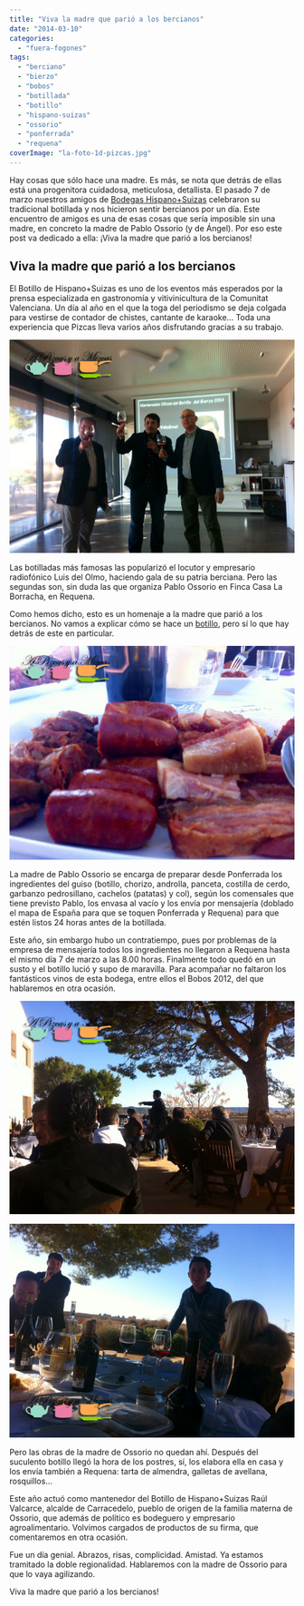 ```yaml
---
title: "Viva la madre que parió a los bercianos"
date: "2014-03-10"
categories:
  - "fuera-fogones"
tags:
  - "berciano"
  - "bierzo"
  - "bobos"
  - "botillada"
  - "botillo"
  - "hispano-suizas"
  - "ossorio"
  - "ponferrada"
  - "requena"
coverImage: "la-foto-1d-pizcas.jpg"
---
```


Hay cosas que sólo hace una madre. Es más, se nota que detrás de ellas está una progenitora cuidadosa, meticulosa, detallista. El pasado 7 de marzo nuestros amigos de [Bodegas Hispano+Suizas](http://www.bodegashispanosuizas.com/) celebraron su tradicional botillada y nos hicieron sentir bercianos por un día. Este encuentro de amigos es una de esas cosas que sería imposible sin una madre, en concreto la madre de Pablo Ossorio (y de Ángel). Por eso este post va dedicado a ella: ¡Viva la madre que parió a los bercianos!

## Viva la madre que parió a los bercianos

El Botillo de Hispano+Suizas es uno de los eventos más esperados por la prensa especializada en gastronomía y vitivinicultura de la Comunitat Valenciana. Un día al año en el que la toga del periodismo se deja colgada para vestirse de contador de chistes, cantante de karaoke... Toda una experiencia que Pizcas lleva varios años disfrutando gracias a su trabajo.

![bercianos](images/la-foto1-pizcas.jpg)

Las botilladas más famosas las popularizó el locutor y empresario radiofónico Luis del Olmo, haciendo gala de su patria berciana. Pero las segundas son, sin duda las que organiza Pablo Ossorio en Finca Casa La Borracha, en Requena.

Como hemos dicho, esto es un homenaje a la madre que parió a los bercianos. No vamos a explicar cómo se hace un [botillo](http://es.wikipedia.org/wiki/Botillo#Botillo_de_El_Bierzo), pero sí lo que hay detrás de este en particular.

![bercianos](images/la-foto-pizcas.jpg)

La madre de Pablo Ossorio se encarga de preparar desde Ponferrada los ingredientes del guiso (botillo, chorizo, androlla, panceta, costilla de cerdo, garbanzo pedrosillano, cachelos (patatas) y col), según los comensales que tiene previsto Pablo, los envasa al vacío y los envía por mensajería (doblado el mapa de España para que se toquen Ponferrada y Requena) para que estén listos 24 horas antes de la botillada.

Este año, sin embargo hubo un contratiempo, pues por problemas de la empresa de mensajería todos los ingredientes no llegaron a Requena hasta el mismo día 7 de marzo a las 8.00 horas. Finalmente todo quedó en un susto y el botillo lució y supo de maravilla. Para acompañar no faltaron los fantásticos vinos de esta bodega, entre ellos el Bobos 2012, del que hablaremos en otra ocasión.

![bercianos](images/la-foto-1d-pizcas.jpg)

![bercianos](images/la-foto-2s-pizcas.jpg)

Pero las obras de la madre de Ossorio no quedan ahí. Después del suculento botillo llegó la hora de los postres, sí, los elabora ella en casa y los envía también a Requena: tarta de almendra, galletas de avellana, rosquillos...

Este año actuó como mantenedor del Botillo de Hispano+Suizas Raúl Valcarce, alcalde de Carracedelo, pueblo de origen de la familia materna de Ossorio, que además de político es bodeguero y empresario agroalimentario. Volvimos cargados de productos de su firma, que comentaremos en otra ocasión.

Fue un día genial. Abrazos, risas, complicidad. Amistad. Ya estamos tramitado la doble regionalidad. Hablaremos con la madre de Ossorio para que lo vaya agilizando.

Viva la madre que parió a los bercianos!
